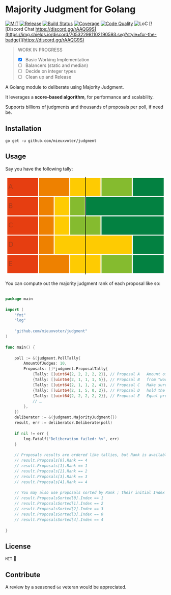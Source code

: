 # Majority Judgment for Golang

[![MIT](https://img.shields.io/github/license/MieuxVoter/majority-judgment-library-go?style=for-the-badge)](LICENSE.md)
[![Release](https://img.shields.io/github/v/release/MieuxVoter/majority-judgment-library-go?include_prereleases&style=for-the-badge)](https://github.com/MieuxVoter/majority-judgment-library-go/releases)
[![Build Status](https://img.shields.io/github/workflow/status/MieuxVoter/majority-judgment-library-go/Go?style=for-the-badge)](https://github.com/MieuxVoter/majority-judgment-library-go/actions/workflows/go.yml)
[![Coverage](https://img.shields.io/codecov/c/github/MieuxVoter/majority-judgment-library-go?style=for-the-badge&token=FEUB64HRNM)](https://app.codecov.io/gh/MieuxVoter/majority-judgment-library-go/)
[![Code Quality](https://img.shields.io/codefactor/grade/github/MieuxVoter/majority-judgment-library-go?style=for-the-badge)](https://www.codefactor.io/repository/github/mieuxvoter/majority-judgment-library-go)
![LoC](https://img.shields.io/tokei/lines/github/MieuxVoter/majority-judgment-library-go?style=for-the-badge)
[![Discord Chat https://discord.gg/rAAQG9S](https://img.shields.io/discord/705322981102190593.svg?style=for-the-badge)](https://discord.gg/rAAQG9S)

> WORK IN PROGRESS
> - [x] Basic Working Implementation
> - [ ] Balancers (static and median) 
> - [ ] Decide on integer types 
> - [ ] Clean up and Release

A Golang module to deliberate using Majority Judgment.

It leverages a **score-based algorithm**, for performance and scalability.

Supports billions of judgments and thousands of proposals per poll, if need be.


## Installation

    go get -u github.com/mieuxvoter/judgment


## Usage

Say you have the following tally:

![Example of a merit profile](./docs/2-2-2-2-2_2-1-1-1-5_2-1-1-2-4_2-1-5-0-2_2-2-2-2-2.png)

You can compute out the majority judgment rank of each proposal like so:

```go

package main

import (
	"fmt"
	"log"

	"github.com/mieuxvoter/judgment"
)

func main() {

    poll := &(judgment.PollTally{
        AmountOfJudges: 10,
        Proposals: []*judgment.ProposalTally{
            {Tally: []uint64{2, 2, 2, 2, 2}}, // Proposal A   Amount of judgments received for each grade,
            {Tally: []uint64{2, 1, 1, 1, 5}}, // Proposal B   from "worst" grade to "best" grade.
            {Tally: []uint64{2, 1, 1, 2, 4}}, // Proposal C   Make sure all tallies are balanced, that is they
            {Tally: []uint64{2, 1, 5, 0, 2}}, // Proposal D   hold the same total amount of judgments.
            {Tally: []uint64{2, 2, 2, 2, 2}}, // Proposal E   Equal proposals share the same rank.
            // …
        },
    })
    deliberator := &(judgment.MajorityJudgment{})
    result, err := deliberator.Deliberate(poll)

    if nil != err {
        log.Fatalf("Deliberation failed: %v", err)
    }
    
    // Proposals results are ordered like tallies, but Rank is available. 
    // result.Proposals[0].Rank == 4
    // result.Proposals[1].Rank == 1
    // result.Proposals[2].Rank == 2
    // result.Proposals[3].Rank == 3
    // result.Proposals[4].Rank == 4

    // You may also use proposals sorted by Rank ; their initial Index is available
    // result.ProposalsSorted[0].Index == 1
    // result.ProposalsSorted[1].Index == 2
    // result.ProposalsSorted[2].Index == 3
    // result.ProposalsSorted[3].Index == 0
    // result.ProposalsSorted[4].Index == 4

}
```


## License

`MIT` 🐜


## Contribute

A review by a seasoned `Go` veteran would be appreciated.


